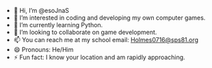 - 👋 Hi, I’m @esoJnaS
- 👀 I’m interested in coding and developing my own computer games.
- 🌱 I’m currently learning Python.
- 💞️ I’m looking to collaborate on game development.
- 📫 You can reach me at my school email: Holmes0716@sps81.org
- 😄 Pronouns: He/Him
- ⚡ Fun fact: I know your location and am rapidly approaching.

<!---
esoJnaS/esoJnaS is a ✨ special ✨ repository because its `README.md` (this file) appears on your GitHub profile.
You can click the Preview link to take a look at your changes.
--->
